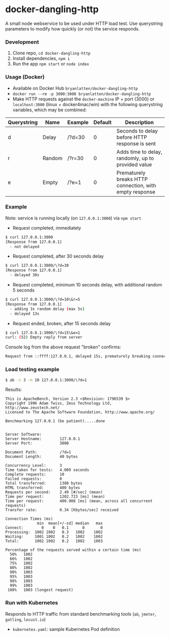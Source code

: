# docker-dangling-http
A small node webservice to be used under HTTP load test. Use querystring parameters to modify how quickly (or not) the service responds.

### Development
1. Clone repo, `cd docker-dangling-http`
1. Install dependencies, `npm i`
1. Run the app `npm start` or `node index`

### Usage (Docker)

- Available on Docker Hub `bryanlatten/docker-dangling-http`
- `docker run --rm -p 3000:3000 bryanlatten/docker-dangling-http`
- Make HTTP requests against the `docker-machine` IP + port (3000) or `localhost:3000` (linux + docker4mac/win) with the following querystring variables, which may be combined:

Querystring | Name | Example | Default | Description
--- | --- | --- | --- | ---
d | Delay | /?d=30 | 0 | Seconds to delay before HTTP response is sent
r | Random | /?r=30 | 0 | Adds time to delay, randomly, up to provided value
e | Empty | /?e=1 | 0 | Prematurely breaks HTTP connection, with empty response

### Example

Note: service is running locally (on `127.0.0.1:3000`) via `npm start`

- Request completed, immediately
```bash
$ curl 127.0.0.1:3000
[Response from 127.0.0.1]
  - not delayed
```

- Request completed, after 30 seconds delay
```bash
$ curl 127.0.0.1:3000/\?d=30
[Response from 127.0.0.1]
  - delayed 30s
```

- Request completed, minimum 10 seconds delay, with additional random 5 seconds
```bash
$ curl 127.0.0.1:3000/\?d=10\&r=5
[Response from 127.0.0.1]
  - adding 3s random delay (max 5s)
  - delayed 13s
```


- Request ended, broken, after 15 seconds delay
```bash
$ curl 127.0.0.1:3000/\?d=15\&e=1
curl: (52) Empty reply from server
```

Console log from the above request "broken" confirms:
```bash
Request from ::ffff:127.0.0.1, delayed 15s, prematurely breaking connection
```

### Load testing example

```bash
$ ab -c 3 -n 10 127.0.0.1:3000/\?d=1
```

Results:
```
This is ApacheBench, Version 2.3 <$Revision: 1796539 $>
Copyright 1996 Adam Twiss, Zeus Technology Ltd, http://www.zeustech.net/
Licensed to The Apache Software Foundation, http://www.apache.org/

Benchmarking 127.0.0.1 (be patient).....done


Server Software:
Server Hostname:        127.0.0.1
Server Port:            3000

Document Path:          /?d=1
Document Length:        40 bytes

Concurrency Level:      3
Time taken for tests:   4.009 seconds
Complete requests:      10
Failed requests:        0
Total transferred:      1380 bytes
HTML transferred:       400 bytes
Requests per second:    2.49 [#/sec] (mean)
Time per request:       1202.723 [ms] (mean)
Time per request:       400.908 [ms] (mean, across all concurrent requests)
Transfer rate:          0.34 [Kbytes/sec] received

Connection Times (ms)
              min  mean[+/-sd] median   max
Connect:        0    0   0.1      0       0
Processing:  1002 1002   0.3   1002    1002
Waiting:     1001 1002   0.2   1002    1002
Total:       1002 1002   0.2   1002    1003

Percentage of the requests served within a certain time (ms)
  50%   1002
  66%   1002
  75%   1002
  80%   1002
  90%   1003
  95%   1003
  98%   1003
  99%   1003
 100%   1003 (longest request)
 ```

### Run with Kubernetes

 Responds to HTTP traffic from standard benchmarking tools (`ab`, `jmeter`, `gatling`, `locust.io`)

- `kubernetes.yaml`: sample Kubernetes Pod definition
